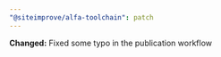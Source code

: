 ```yaml
---
"@siteimprove/alfa-toolchain": patch
---
```


**Changed:** Fixed some typo in the publication workflow
